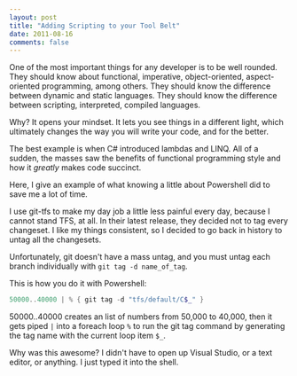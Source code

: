```yaml
---
layout: post
title: "Adding Scripting to your Tool Belt"
date: 2011-08-16
comments: false
---
```

One of the most important things for any developer is to be well rounded.  They should know about functional, imperative, object-oriented, aspect-oriented programming, among others.  They should know the difference between dynamic and static languages.  They should know the difference between scripting, interpreted, compiled languages.

Why?  It opens your mindset.  It lets you see things in a different light, which ultimately changes the way you will write your code, and for the better.

The best example is when C# introduced lambdas and LINQ.  All of a sudden, the masses saw the benefits of functional programming style and how it *greatly* makes code succinct.

Here, I give an example of what knowing a little about Powershell did to save me a lot of time.

I use git-tfs to make my day job a little less painful every day, because I cannot stand TFS, at all.  In their latest release, they decided not to tag every changeset.  I like my things consistent, so I decided to go back in history to untag all the changesets.

Unfortunately, git doesn't have a mass untag, and you must untag each branch individually with `git tag -d name_of_tag`.

This is how you do it with Powershell:
``` powershell
50000..40000 | % { git tag -d "tfs/default/C$_" }
```
50000..40000 creates an list of numbers from 50,000 to 40,000, then it gets piped `|` into a foreach loop `%` to run the git tag command by generating the tag name with the current loop item `$_`.

Why was this awesome?  I didn't have to open up Visual Studio, or a text editor, or anything.  I just typed it into the shell.
